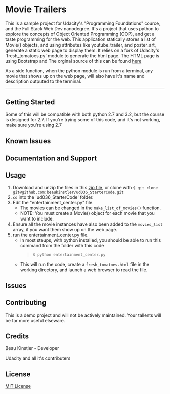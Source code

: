Movie Trailers
================

This is a sample project for Udacity's "Programming Foundations" cource, and the Full Stack Web Dev nanodegree.
It's a project that uses python to explore the concepts of Object Oriented Programming (OOP), and get a taste programming for the web.
This application statically stores a list of Movie() objects, and using attributes like youtube_trailer, and poster_art, generate a static web page to display them.  It relies on a fork of Udacity's 'fresh_tomatoes.py' module to generate the html page. The HTML page is using Bootstrap and   The orginal source of this can be found [here](https://github.com/udacity/ud036_StarterCode)

As a side function, when the python module is run from a terminal, any movie that shows up on the web page, will also have it's name and description outputed to the terminal.

------------

Getting Started
---------------

Some of this will be compatible with both python 2.7 and 3.2, but the course is designed for 2.7. If you're trying some of this code, and it's not working, make sure you're using 2.7

Known Issues
------------

Documentation and Support
-------------------------

Usage
-----

1. Download and unzip the files in this [zip file](https://github.com/beaukinstler/ud036_StarterCode/archive/master.zip), or clone with `$ git clone git@github.com:beaukinstler/ud036_StarterCode.git`
1. `cd` into the 'ud036_StarterCode' folder.
1. Edit the "entertainment_center.py" file.
    * The movies can be changed in the `make_list_of_movies()` function.
    * NOTE: You must create a Movie() object for each movie that you want to include.
1. Ensure all the movie instances have also been added to the `movies_list` array, if you want them show up on the web page.
1. run the entertainment_center.py file.
    * In most steups, with python installed, you should be able to run this command from the folder with this code
        > `$ python entertainment_center.py`
    * This will run the code, create a `fresh_tomatoes.html` file in the working directory, and launch a web browser to read the file.

Issues
------

Contributing
------------

This is a demo project and will not be actively maintained. Your tallents will be far more useful elseware.

Credits
-------

Beau Kinstler - Developer

Udacity and all it's contributers

License
-------

[MIT License](https://opensource.org/licenses/mit-license)
